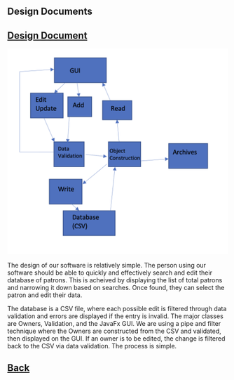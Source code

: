 ## Design Documents

## [Design Document](https://diegomorales30.github.io/NullPointersWebsite/designdocuments)

![Domain Model](updatedArch.png)

The design of our software is relatively simple. The person using our software should be able
to quickly and effectively search and edit their database of patrons. This is acheived by 
displaying the list of total patrons and narrowing it down based on searches. Once found, they 
can select the patron and edit their data.

The database is a CSV file, where each possible edit is filtered through data validation and 
errors are displayed if the entry is invalid. The major classes are Owners, Validation, and 
the JavaFx GUI. We are using a pipe and filter technique where the Owners are constructed from 
the CSV and validated, then displayed on the GUI. If an owner is to be edited, the change is filtered 
back to the CSV via data validation. The process is simple. 

## [Back](https://diegomorales30.github.io/NullPointersWebsite/)
